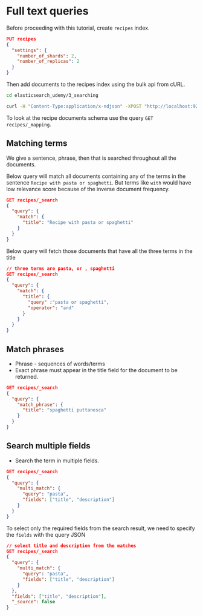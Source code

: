 # Full text queries

Before proceeding with this tutorial, create `recipes` index.

```JSON
PUT recipes
{
  "settings": {
    "number_of_shards": 2,
    "number_of_replicas": 2
  }
}
```

Then add documents to the recipes index using the bulk api from cURL.

```Bash
cd elasticsearch_udemy/3_searching

curl -H "Content-Type:application/x-ndjson" -XPOST "http://localhost:9201/recipes/_bulk" --data-binary "@full_text_query_test_data.json"
```

To look at the recipe documents schema use the query `GET recipes/_mapping`.

## Matching terms

We give a sentence, phrase, then that is searched throughout all the documents.

Below query will match all documents containing any of the terms in the sentence `Recipe with pasta or spaghetti`. But terms like `with` would have low relevance score because of the inverse document frequency.

```JSON
GET recipes/_search
{
  "query": {
    "match": {
      "title": "Recipe with pasta or spaghetti"
    }
  }
}
```

Below query will fetch those documents that have all the three terms in the title

```JSON
// three terms are pasta, or , spaghetti
GET recipes/_search
{
  "query": {
    "match": {
      "title": {
        "query" :"pasta or spaghetti",
        "operator": "and"
      }
    }
  }
}
```

## Match phrases

- Phrase - sequences of words/terms
- Exact phrase must appear in the title field for the document to be returned.

```JSON
GET recipes/_search
{
  "query": {
    "match_phrase": {
      "title": "spaghetti puttanesca"
    }
  }
}
```

## Search multiple fields

- Search the term in multiple fields.

```JSON
GET recipes/_search
{
  "query": {
    "multi_match": {
      "query": "pasta",
      "fields": ["title", "description"]
    }
  }
}
```

To select only the required fields from the search result, we need to specify the `fields` with the query JSON

```JSON
// select title and description from the matches
GET recipes/_search
{
  "query": {
    "multi_match": {
      "query": "pasta",
      "fields": ["title", "description"]
    }
  },
  "fields": ["title", "description"],
  "_source": false
}
```

